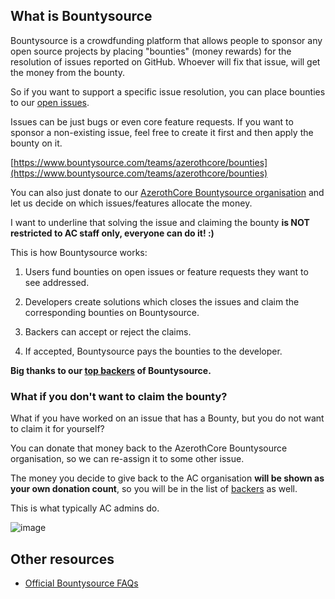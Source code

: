 ## What is Bountysource

Bountysource is a crowdfunding platform that allows people to sponsor any open source projects by placing "bounties" (money rewards) for the resolution of issues reported on GitHub. Whoever will fix that issue, will get the money from the bounty.

So if you want to support a specific issue resolution, you can place bounties to our [open issues](https://github.com/azerothcore/azerothcore-wotlk/issues).

Issues can be just bugs or even core feature requests. If you want to sponsor a non-existing issue, feel free to create it first and then apply the bounty on it.

[https://www.bountysource.com/teams/azerothcore/bounties](https://www.bountysource.com/teams/azerothcore/bounties)

You can also just donate to our [AzerothCore Bountysource organisation](https://salt.bountysource.com/checkout/amount?team=azerothcore) and let us decide on which issues/features allocate the money.

I want to underline that solving the issue and claiming the bounty **is NOT restricted to AC staff only, everyone can do it! :)**

This is how Bountysource works:

1) Users fund bounties on open issues or feature requests they want to see addressed.

2) Developers create solutions which closes the issues and claim the corresponding bounties on Bountysource.

3) Backers can accept or reject the claims.

4) If accepted, Bountysource pays the bounties to the developer.

**Big thanks to our [top backers](https://www.bountysource.com/teams/azerothcore/backers) of Bountysource.**

### What if you don't want to claim the bounty?

What if you have worked on an issue that has a Bounty, but you do not want to claim it for yourself?

You can donate that money back to the AzerothCore Bountysource organisation, so we can re-assign it to some other issue.

The money you decide to give back to the AC organisation **will be shown as your own donation count**, so you will be in the list of [backers](https://www.bountysource.com/teams/azerothcore/backers) as well.

This is what typically AC admins do.

![image](https://user-images.githubusercontent.com/75517/117544116-1c968280-b020-11eb-80f6-5c7d3b725219.png)


## Other resources

- [Official Bountysource FAQs](https://github.com/bountysource/core/wiki/Frequently-Asked-Questions)
